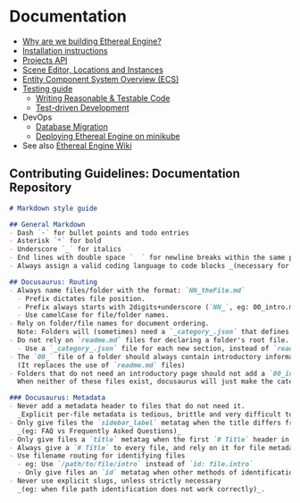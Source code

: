 # Documentation

- [Why are we building Ethereal Engine?](./docs/00_overview/00_startHere.md)
- [Installation instructions](./docs/03_manual/04_host/01_installation/00_intro.md)
- [Projects API](./docs/03_manual/03_developer/01_projectsOverview.md)
- [Scene Editor, Locations and Instances](./docs/03_manual/02_creator/01_concepts/)
- [Entity Component System Overview (ECS)](./docs/03_manual/03_developer/04_ecs.md)
- [Testing guide](./docs/03_manual/03_developer/07_testing/00_intro.md)
  - [Writing Reasonable & Testable Code](./docs/03_manual/03_developer/07_testing/01_reasonableCode.md)
  - [Test-driven Development](./docs/03_manual/03_developer/07_testing/02_testDrivenDevelopment.md)
- DevOps
  - [Database Migration](./docs/03_manual/04_host/03_devopsDeployment/04_databaseMigrations.md)
  - [Deploying Ethereal Engine on minikube](./docs/03_manual/04_host/03_devopsDeployment/02_minikube.md)
- See also [Ethereal Engine Wiki](https://github.com/etherealengine/etherealengine/wiki/)

## Contributing Guidelines: Documentation Repository
```md
# Markdown style guide

## General Markdown
- Dash `-` for bullet points and todo entries
- Asterisk `*` for bold
- Underscore `_` for italics
- End lines with double space `  ` for newline breaks within the same paragraph.
- Always assign a valid coding language to code blocks _(necessary for syntax highlighting)_.

## Docusaurus: Routing
- Always name files/folder with the format: `NN_theFile.md`
  - Prefix dictates file position.
  - Prefix always starts with 2digits+underscore (`NN_`, eg: 00_intro.md)
  - Use camelCase for file/folder names.
- Rely on folder/file names for document ordering.
  Note: Folders will (sometimes) need a `_category_.json` that defines a `"position": "NN"` property for them to be correctly ordered.
- Do not rely on `readme.md` files for declaring a folder's root file.
  - Use a `_category_.json` file for each new section, instead of `readme.md` files.
- The `00_` file of a folder should always contain introductory information about the section.
  (It replaces the use of `readme.md` files)
- Folders that do not need an introductory page should not add a `00_intro.md`, `_category_.json` or `readme.md` files
  When neither of these files exist, docusaurus will just make the category clickable/expandable with no routing redirection.

### Docusaurus: Metadata
- Never add a metadata header to files that do not need it.
  _Explicit per-file metadata is tedious, brittle and very difficult to maintain_
- Only give files the `sidebar_label` metatag when the title differs from the desired sidebar name. 
  _(eg: FAQ vs Frequently Asked Questions)_
- Only give files a `title` metatag when the first `# Title` header in the file differs from the desired file title.
- Always give a `# Title` to every file, and rely on it for file metadata.
- Use filename routing for identifying files
  - eg: Use `/path/to/file/intro` instead of `id: file.intro`
  - Only give files an `id` metatag when other methods of identification would not work.
- Never use explicit slugs, unless strictly necessary
  _(eg: when file path identification does not work correctly)_.
```
